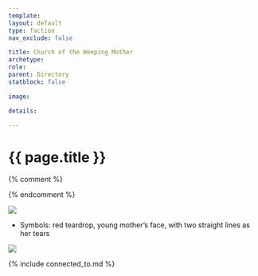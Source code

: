 ```yaml
---
template: 
layout: default
type: faction
nav_exclude: false

title: Church of the Weeping Mother
archetype: 
role: 
parent: Directory
statblock: false

image: 

details:

---
```


# {{ page.title }}

{% comment %} 

{% endcomment %} 

![](https://i.imgur.com/IHQkU1q.png)

- Symbols: red teardrop, young mother’s face, with two straight lines as her tears

![](https://i.imgur.com/aM3DkkI.png)


{% include connected_to.md %}
